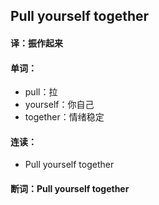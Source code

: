 ## Pull yourself together

#### 译：振作起来

#### 单词：

- pull：拉
- yourself：你自己
- together：情绪稳定

#### 连读：

- Pull yourself together

#### 断词：Pull yourself together
